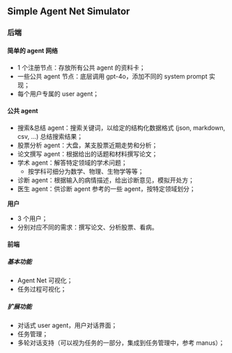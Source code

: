 ## Simple Agent Net Simulator

### 后端

#### **简单的 agent 网络**

- 1 个注册节点：存放所有公共 agent 的资料卡；
- 一些公共 agent 节点：底层调用 gpt-4o，添加不同的 system prompt 实现；
- 每个用户专属的 user agent；

#### **公共 agent**

- 搜索&总结 agent：搜索关键词，以给定的结构化数据格式 (json, markdown, csv, ...) 总结搜索结果；
- 股票分析 agent：大盘，某支股票近期走势和分析；
- 论文撰写 agent：根据给出的话题和材料撰写论文；
- 学术 agent：解答特定领域的学术问题；
  - 按学科可细分为数学、物理、生物学等等；
- 诊断 agent：根据输入的病情描述，给出诊断意见，模拟开处方；
- 医生 agent：供诊断 agent 参考的一些 agent，按特定领域划分；

**用户**

- 3 个用户；
- 分别对应不同的需求：撰写论文、分析股票、看病。

#### 前端

##### 基本功能

- Agent Net 可视化；
- 任务过程可视化；

##### **扩展功能**

- 对话式 user agent，用户对话界面；
- 任务管理；
- 多轮对话支持（可以视为任务的一部分，集成到任务管理中，参考 manus）；